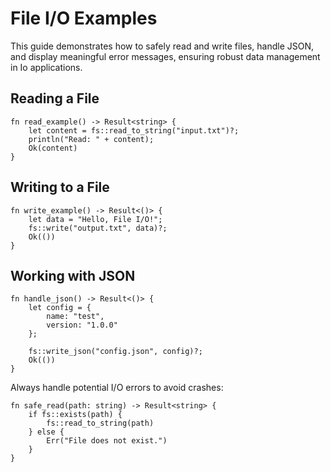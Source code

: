 # File I/O Examples

This guide demonstrates how to safely read and write files, handle JSON, and display meaningful error messages, ensuring robust data management in Io applications.

## Reading a File
```io
fn read_example() -> Result<string> {
    let content = fs::read_to_string("input.txt")?;
    println("Read: " + content);
    Ok(content)
}
```

## Writing to a File
```io
fn write_example() -> Result<()> {
    let data = "Hello, File I/O!";
    fs::write("output.txt", data)?;
    Ok(())
}
```

## Working with JSON
```io
fn handle_json() -> Result<()> {
    let config = {
        name: "test",
        version: "1.0.0"
    };
    
    fs::write_json("config.json", config)?;
    Ok(())
}
```

Always handle potential I/O errors to avoid crashes:
```io
fn safe_read(path: string) -> Result<string> {
    if fs::exists(path) {
        fs::read_to_string(path)
    } else {
        Err("File does not exist.")
    }
}
```
